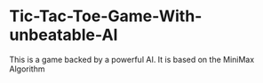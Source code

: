 # Tic-Tac-Toe-Game-With-unbeatable-AI
This is a game backed by a powerful AI. It is based on the MiniMax Algorithm
